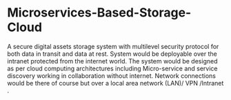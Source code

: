 # Microservices-Based-Storage-Cloud
A secure digital assets storage system with multilevel security protocol for both data in transit and data at rest.
System would be deployable over the intranet protected from the internet world.
The system would be designed as per cloud computing architectures including Micro-service and service discovery working in collaboration without internet.
Network connections would be there of course but over a local area network (LAN)/ VPN /Intranet .
